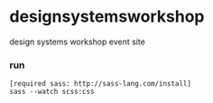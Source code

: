 # designsystemsworkshop
design systems workshop event site

### run
    [required sass: http://sass-lang.com/install]
    sass --watch scss:css